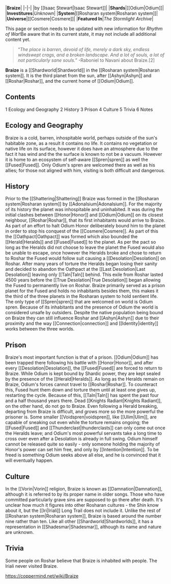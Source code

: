 |**Braize**|
|-|-|
|by [[Isaac Stewart\|Isaac Stewart]]|
|**Shards**|[[Odium\|Odium]]|
|**Investitures**|*Unknown*|
|**System**|[[Rosharan system\|Rosharan system]]|
|**Universe**|[[Cosmere\|Cosmere]]|
|**Featured In**|*The Stormlight Archive*|

This page or section needs to be updated with new information for *Rhythm of War*!Be aware that in its current state, it may not include all additional content yet.

>“*The place is barren, devoid of life, merely a dark sky, endless windswept crags, and a broken landscape. And a lot of souls, a lot of not particularly sane souls.*”
\-Raboniel to Navani about Braize.[2]


**Braize** is a [[Shardworld\|Shardworld]] in the [[Rosharan system\|Rosharan system]]. It is the third planet from the sun, after [[Ashyn\|Ashyn]] and [[Roshar\|Roshar]], and the current home of [[Odium\|Odium]].

## Contents

1 Ecology and Geography
2 History
3 Prison
4 Culture
5 Trivia
6 Notes


## Ecology and Geography
Braize is a cold, barren, inhospitable world, perhaps outside of the sun's habitable zone, as a result it contains no life. It contains no vegetation or native life on its surface, however it does have an atmosphere due to the fact it has wind and the the surface is known to not be a vacuum. However it is home to an ecosystem of self-aware [[Spren\|spren]] as well the [[Fused\|Fused]]. Only Odium's spren are welcomed there as well as his allies; for those not aligned with him, visiting is both difficult and dangerous.

## History
Prior to the [[Shattering\|Shattering]] Braize was formed in the [[Rosharan system\|Rosharan system]] by [[Adonalsium\|Adonalsium]]. For the majority of its history the planet was inhospitable and uninhabited.
It was during the initial clashes between [[Honor\|Honor]] and [[Odium\|Odium]] on its closest neighbour, [[Roshar\|Roshar]], that its first inhabitants would arrive to Braize. As part of an effort to halt Odium Honor deliberately bound him to the planet in order to stop his conquest of the [[Cosmere\|Cosmere]]. As part of this the [[Oathpact\|Oathpact]] was formed which also bounded the [[Herald\|Heralds]] and [[Fused\|Fused]] to the planet. As per the pact so long as the Heralds did not choose to leave the planet the Fused would also be unable to escape, once however the Heralds broke and chose to return to Roshar the Fused would follow suit causing a [[Desolation\|Desolation]] on Roshar. After many years of torture the Heralds began losing their sanity and decided to abandon the Oathpact at the [[Last Desolation\|Last Desolation]] leaving only [[Taln\|Taln]] behind. This exile from Roshar lasted 4500 years before the [[True Desolation\|True Desolation]] began allowing the Fused to permanently live on Roshar.
Braize primarily served as a prison planet for the Fused and holds no inhabitants besides them,  this makes it the third of the three planets in the Rosharan system to hold sentient life. The only type of [[Spren\|spren]] that are welcomed on world is Odium spren. Because of its inhabitants and the presence of Odium the world is considered unsafe by outsiders. Despite the native population being bound on Braize they can still influence Roshar and [[Ashyn\|Ashyn]] due to their proximity and the way [[Connection\|connection]] and [[Identity\|identity]] works between the three worlds. 

## Prison
Braize's most important function is that of a prison. [[Odium\|Odium]] has been trapped there following his battle with [[Honor\|Honor]], and after every [[Desolation\|Desolation]], the [[Fused\|Fused]] are forced to return to Braize. While Odium is kept bound by Shardic power, they are kept sealed by the presence of the [[Herald\|Heralds]]. As long as the Heralds remain on Braize, Odium's forces cannot travel to [[Roshar\|Roshar]]. To counteract this, Fused hunt them down and torture them until at least one gives up, restarting the cycle. Because of this, [[Taln\|Taln]] has spent the past four and a half thousand years there. Dead [[Knights Radiant\|Knights Radiant]], on the other hand, do not go to Braize.
Even following a Herald breaking, departing from Braize is difficult, and grows more so the more powerful the prisoner is. Some smaller [[Voidspren\|voidspren]], like [[Ulim\|Ulim]], are capable of sneaking out even while the torture remains ongoing; the [[Fused\|Fused]] and [[Thunderclast\|thunderclasts]] can only come out once the Heralds leave; and Odium's most powerful servants take a long time to cross over even after a Desolation is already in full swing.
Odium himself cannot be released quite so easily - only someone holding the majority of Honor's power can set him free, and only by [[Intention\|Intention]]. To be freed is something Odium seeks above all else, and he is convinced that it will eventually happen.

## Culture
In the [[Vorin\|Vorin]] religion, Braize is known as [[Damnation\|Damnation]], although it is referred to by its proper name in older songs. Those who have committed particularly grave sins are supposed to go there after death. It's unclear how much it figures into other Rosharan cultures - the Shin know about it, but the [[Iri\|Iriali]] Long Trail does not include it.
Unlike the rest of [[Rosharan system\|Rosharan system]], Braize is based around the number nine rather than ten. Like all other [[Shardworld\|Shardworlds]], it has a representation in [[Shadesmar\|Shadesmar]], although its name and nature are unknown.


## Trivia
Some people on Roshar believe that Braize is inhabited with people.
The Iriali never visited Braize. 



https://coppermind.net/wiki/Braize